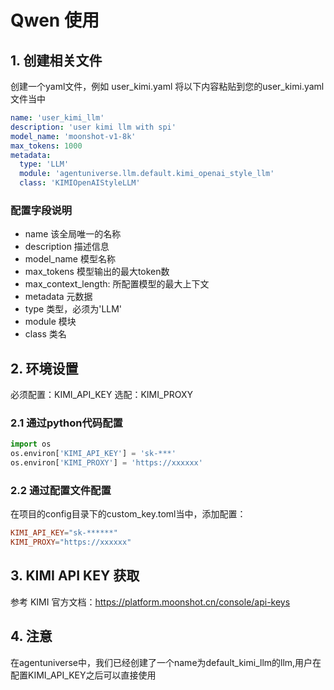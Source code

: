 # Qwen 使用
## 1. 创建相关文件
创建一个yaml文件，例如 user_kimi.yaml
将以下内容粘贴到您的user_kimi.yaml文件当中
```yaml
name: 'user_kimi_llm'
description: 'user kimi llm with spi'
model_name: 'moonshot-v1-8k'
max_tokens: 1000
metadata:
  type: 'LLM'
  module: 'agentuniverse.llm.default.kimi_openai_style_llm'
  class: 'KIMIOpenAIStyleLLM'
```
### 配置字段说明
*    name 该全局唯一的名称
*    description 描述信息
*    model_name 模型名称
*    max_tokens 模型输出的最大token数
*    max_context_length: 所配置模型的最大上下文
*    metadata 元数据
*    type 类型，必须为'LLM'
*    module 模块
*    class 类名
## 2. 环境设置
必须配置：KIMI_API_KEY
选配：KIMI_PROXY
### 2.1 通过python代码配置
```python
import os
os.environ['KIMI_API_KEY'] = 'sk-***'
os.environ['KIMI_PROXY'] = 'https://xxxxxx'
```
### 2.2 通过配置文件配置
在项目的config目录下的custom_key.toml当中，添加配置：
```toml
KIMI_API_KEY="sk-******"
KIMI_PROXY="https://xxxxxx" 
```
## 3. KIMI API KEY 获取
参考 KIMI 官方文档：https://platform.moonshot.cn/console/api-keys

## 4. 注意
在agentuniverse中，我们已经创建了一个name为default_kimi_llm的llm,用户在配置KIMI_API_KEY之后可以直接使用
